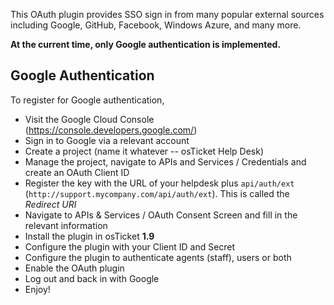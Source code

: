 This OAuth plugin provides SSO sign in from many popular external sources
including Google, GitHub, Facebook, Windows Azure, and many more.

**At the current time, only Google authentication is implemented.**

Google Authentication
---------------------
To register for Google authentication,

* Visit the Google Cloud Console (https://console.developers.google.com/)
* Sign in to Google via a relevant account
* Create a project (name it whatever -- osTicket Help Desk)
* Manage the project, navigate to APIs and Services / Credentials and create an
  OAuth Client ID
* Register the key with the URL of your helpdesk plus `api/auth/ext`
  (`http://support.mycompany.com/api/auth/ext`). This is called the *Redirect
  URI*
* Navigate to APIs & Services / OAuth Consent Screen and fill in the relevant
  information
* Install the plugin in osTicket **1.9**
* Configure the plugin with your Client ID and Secret
* Configure the plugin to authenticate agents (staff), users or both
* Enable the OAuth plugin
* Log out and back in with Google
* Enjoy!
